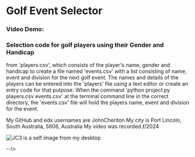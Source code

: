 #     Golf Event Selector
### Video Demo:<URL>
### Selection code for golf players using their Gender and Handicap
from 'players.csv', which consists of the player's name, gender and
handicap to create a file named 'events.csv' with a list consisting
of name, event and division for the next golf event.
The names and details of the players can be entered into the 'players'
file using a text editor or create an entry code for that putpose.
When the command 'python project.py players.csv events.csv' at the
terminal command line in the correct directory, the 'events.csv'
file will hold the players name, event and division for the event.

My GitHub and edx usernames are JohnCheriton
My city is Port Lincoln, South Australia, 5606, Australia
My video was recorded __/__/2024

![JC3 is a self image from my desktop](https://github.com/JohnCheriton/JohnCheriton/assets/158047425/02cfde14-bb77-43c5-8c39-814f896d37a8)

--!>

